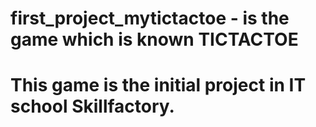 # first_project_mytictactoe - is the game which is known TICTACTOE
# This game is the initial project in IT school Skillfactory. 
